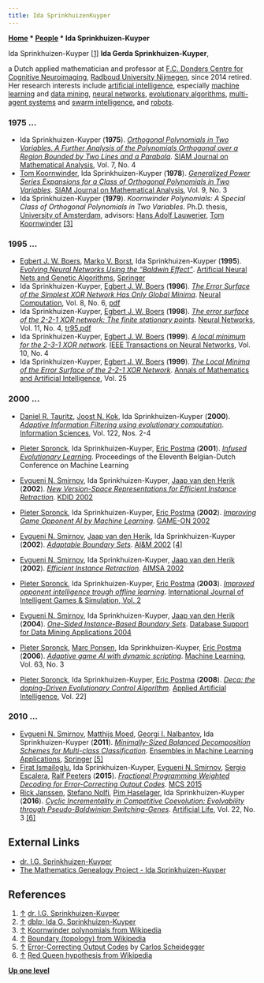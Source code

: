 ```yaml
---
title: Ida SprinkhuizenKuyper
---
```

**[Home](Home "Home") \* [People](People "People") \* Ida Sprinkhuizen-Kuyper**



 [](http://www.socsci.ru.nl/idak/) Ida Sprinkhuizen-Kuyper <a id="cite-note-1" href="#cite-ref-1">[1]</a> 
**Ida Gerda Sprinkhuizen-Kuyper**,  

a Dutch applied mathematician and professor at [F.C. Donders Centre for Cognitive Neuroimaging](https://en.wikipedia.org/wiki/F.C._Donders_Centre_for_Cognitive_Neuroimaging), [Radboud University Nijmegen](https://en.wikipedia.org/wiki/Radboud_University_Nijmegen), since 2014 retired. 
Her research interests include [artificial intelligence](Artificial_Intelligence "Artificial Intelligence"), especially [machine learning](Learning "Learning") and [data mining](https://en.wikipedia.org/wiki/Data_mining), [neural networks](Neural_Networks "Neural Networks"), [evolutionary algorithms](Genetic_Programming#EvolutionaryAlgorithms "Genetic Programming"), 
[multi-agent systems](https://en.wikipedia.org/wiki/Multi-agent_system) and [swarm intelligence](https://en.wikipedia.org/wiki/Swarm_intelligence), and [robots](Robots "Robots"). 



### 1975 ...


* Ida Sprinkhuizen-Kuyper (**1975**). *[Orthogonal Polynomials in Two Variables. A Further Analysis of the Polynomials Orthogonal over a Region Bounded by Two Lines and a Parabola](https://epubs.siam.org/doi/abs/10.1137/0507041?journalCode=sjmaah)*. [SIAM Journal on Mathematical Analysis](https://en.wikipedia.org/wiki/Society_for_Industrial_and_Applied_Mathematics), Vol. 7, No. 4
* [Tom Koornwinder](Mathematician#THKoornwinder "Mathematician"), Ida Sprinkhuizen-Kuyper (**1978**). *[Generalized Power Series Expansions for a Class of Orthogonal Polynomials in Two Variables](https://epubs.siam.org/doi/abs/10.1137/0509028?journalCode=sjmaah)*. [SIAM Journal on Mathematical Analysis](https://en.wikipedia.org/wiki/Society_for_Industrial_and_Applied_Mathematics), Vol. 9, No. 3
* Ida Sprinkhuizen-Kuyper (**1979**). *Koornwinder Polynomials: A Special Class of Orthogonal Polynomials in Two Variables*. Ph.D. thesis, [University of Amsterdam](https://en.wikipedia.org/wiki/University_of_Amsterdam), advisors: [Hans Adolf Lauwerier](Mathematician#Lauwerier "Mathematician"), [Tom Koornwinder](Mathematician#THKoornwinder "Mathematician") <a id="cite-note-3" href="#cite-ref-3">[3]</a>


### 1995 ...


* [Egbert J. W. Boers](https://dblp.org/pers/hd/b/Boers:Egbert_J=_W=), [Marko V. Borst](https://dblp.uni-trier.de/pers/hd/b/Borst:Marko_V=), Ida Sprinkhuizen-Kuyper (**1995**). *[Evolving Neural Networks Using the “Baldwin Effect”](https://link.springer.com/chapter/10.1007/978-3-7091-7535-4_87)*. [Artificial Neural Nets and Genetic Algorithms](https://link.springer.com/book/10.1007/978-3-7091-7535-4), [Springer](https://en.wikipedia.org/wiki/Springer_Science%2BBusiness_Media)
* Ida Sprinkhuizen-Kuyper, [Egbert J. W. Boers](https://dblp.org/pers/hd/b/Boers:Egbert_J=_W=) (**1996**). *[The Error Surface of the Simplest XOR Network Has Only Global Minima](https://ieeexplore.ieee.org/abstract/document/6796246)*. [Neural Computation](https://en.wikipedia.org/wiki/Neural_Computation_(journal)), Vol. 8, No. 6, [pdf](http://www.socsci.ru.nl/idak/publications/papers/NeuralComputation.pdf)
* Ida Sprinkhuizen-Kuyper, [Egbert J. W. Boers](https://dblp.org/pers/hd/b/Boers:Egbert_J=_W=) (**1998**). *[The error surface of the 2-2-1 XOR network: The finite stationary points](https://www.sciencedirect.com/science/article/abs/pii/S0893608098000148)*. [Neural Networks](https://en.wikipedia.org/wiki/Neural_Networks_(journal)), Vol. 11, No. 4, [tr95.pdf](http://liacs.leidenuniv.nl/assets/PDF/TechRep/tr95-39.pdf)
* Ida Sprinkhuizen-Kuyper, [Egbert J. W. Boers](https://dblp.org/pers/hd/b/Boers:Egbert_J=_W=) (**1999**). *[A local minimum for the 2-3-1 XOR network](https://ieeexplore.ieee.org/document/774274)*. [IEEE Transactions on Neural Networks](IEEE#NN "IEEE"), Vol. 10, No. 4
* Ida Sprinkhuizen-Kuyper, [Egbert J. W. Boers](https://dblp.org/pers/hd/b/Boers:Egbert_J=_W=) (**1999**). *[The Local Minima of the Error Surface of the 2-2-1 XOR Network](https://link.springer.com/article/10.1023/A:1018969803819)*. [Annals of Mathematics and Artificial Intelligence](https://link.springer.com/journal/10472), Vol. 25


### 2000 ...


* [Daniel R. Tauritz](Mathematician#DRTauritz "Mathematician"), [Joost N. Kok](Mathematician#JNKok "Mathematician"), Ida Sprinkhuizen-Kuyper (**2000**). *[Adaptive Information Filtering using evolutionary computation](https://www.sciencedirect.com/science/article/pii/S0020025599001231)*. [Information Sciences](https://en.wikipedia.org/wiki/Information_Sciences_(journal)), Vol. 122, Nos. 2-4
* [Pieter Spronck](Pieter_Spronck "Pieter Spronck"), Ida Sprinkhuizen-Kuyper, [Eric Postma](Eric_Postma "Eric Postma") (**2001**). *[Infused Evolutionary Learning](https://www.researchgate.net/publication/2894065_Infused_Evolutionary_Learning)*. Proceedings of the Eleventh Belgian-Dutch Conference on Machine Learning
* [Evgueni N. Smirnov](https://scholar.google.co.uk/citations?user=zEfk244AAAAJ&hl=en), Ida Sprinkhuizen-Kuyper, [Jaap van den Herik](Jaap_van_den_Herik "Jaap van den Herik") (**2002**). *[New Version-Space Representations for Efficient Instance Retraction](https://research.tilburguniversity.edu/en/publications/new-version-space-representations-for-efficient-instance-retracti)*. [KDID 2002](https://dblp.uni-trier.de/db/conf/kdid/kdid2002.html)
* [Pieter Spronck](Pieter_Spronck "Pieter Spronck"), Ida Sprinkhuizen-Kuyper, [Eric Postma](Eric_Postma "Eric Postma") (**2002**). *[Improving Game Opponent AI by Machine Learning](https://www.researchgate.net/publication/221024413_Improving_Game_Opponent_AI_by_Machine_Learning)*. [GAME-ON 2002](https://dblp.uni-trier.de/db/conf/gameon/gameon2002.html)
* [Evgueni N. Smirnov](https://scholar.google.co.uk/citations?user=zEfk244AAAAJ&hl=en), [Jaap van den Herik](Jaap_van_den_Herik "Jaap van den Herik"), Ida Sprinkhuizen-Kuyper (**2002**). *[Adaptable Boundary Sets](https://www.researchgate.net/publication/221186121_Adaptable_Boundary_Sets)*. [AI&M 2002](https://dblp.uni-trier.de/db/conf/isaim/isaim2002.html) <a id="cite-note-4" href="#cite-ref-4">[4]</a>
* [Evgueni N. Smirnov](https://scholar.google.co.uk/citations?user=zEfk244AAAAJ&hl=en), Ida Sprinkhuizen-Kuyper, [Jaap van den Herik](Jaap_van_den_Herik "Jaap van den Herik") (**2002**). *[Efficient Instance Retraction](https://www.researchgate.net/publication/226570510_Efficient_Instance_Retraction)*. [AIMSA 2002](https://dblp.uni-trier.de/db/conf/aimsa/aimsa2002.html)


* [Pieter Spronck](Pieter_Spronck "Pieter Spronck"), Ida Sprinkhuizen-Kuyper, [Eric Postma](Eric_Postma "Eric Postma") (**2003**). *[Improved opponent intelligence trough offline learning](https://www.researchgate.net/publication/228697774_Improving_opponent_intelligence_through_offline_evolutionary_learning)*. [International Journal of Intelligent Games & Simulation, Vol. 2](https://dblp.uni-trier.de/db/journals/ijigs/ijigs2.html)
* [Evgueni N. Smirnov](https://scholar.google.co.uk/citations?user=zEfk244AAAAJ&hl=en), Ida Sprinkhuizen-Kuyper, [Jaap van den Herik](Jaap_van_den_Herik "Jaap van den Herik") (**2004**). *[One-Sided Instance-Based Boundary Sets](https://www.semanticscholar.org/paper/One-Sided-Instance-Based-Boundary-Sets-Smirnov-Sprinkhuizen-Kuyper/c8e85e984c9d01c49fdd16edb8bfd5eace93a690)*. [Database Support for Data Mining Applications 2004](https://dblp.uni-trier.de/db/conf/cinq/cinq2004.html)
* [Pieter Spronck](Pieter_Spronck "Pieter Spronck"), [Marc Ponsen](index.php?title=Marc_Ponsen&action=edit&redlink=1 "Marc Ponsen (page does not exist)"), Ida Sprinkhuizen-Kuyper, [Eric Postma](Eric_Postma "Eric Postma") (**2006**). *[Adaptive game AI with dynamic scripting](https://link.springer.com/article/10.1007/s10994-006-6205-6)*. [Machine Learning](https://en.wikipedia.org/wiki/Machine_Learning_(journal)), Vol. 63, No. 3
* [Pieter Spronck](Pieter_Spronck "Pieter Spronck"), Ida Sprinkhuizen-Kuyper, [Eric Postma](Eric_Postma "Eric Postma") (**2008**). *[Deca: the doping-Driven Evolutionary Control Algorithm](https://dl.acm.org/doi/10.1080/08839510701527309)*. [Applied Artificial Intelligence](https://en.wikipedia.org/wiki/Applied_Artificial_Intelligence), Vol. 22]


### 2010 ...


* [Evgueni N. Smirnov](https://scholar.google.co.uk/citations?user=zEfk244AAAAJ&hl=en), [Matthijs Moed](https://dblp.uni-trier.de/pers/hd/m/Moed:Matthijs), [Georgi I. Nalbantov](https://dblp.uni-trier.de/pers/hd/n/Nalbantov:Georgi_I=), Ida Sprinkhuizen-Kuyper (**2011**). *[Minimally-Sized Balanced Decomposition Schemes for Multi-class Classification](https://link.springer.com/chapter/10.1007/978-3-642-22910-7_3)*. [Ensembles in Machine Learning Applications](https://link.springer.com/book/10.1007/978-3-642-22910-7), [Springer](https://en.wikipedia.org/wiki/Springer_Science%2BBusiness_Media) <a id="cite-note-5" href="#cite-ref-5">[5]</a>
* [Firat Ismailoglu](https://dblp.uni-trier.de/pers/hd/i/Ismailoglu:Firat), Ida Sprinkhuizen-Kuyper, [Evgueni N. Smirnov](https://scholar.google.co.uk/citations?user=zEfk244AAAAJ&hl=en), [Sergio Escalera](https://dblp.uni-trier.de/pers/hd/e/Escalera:Sergio), [Ralf Peeters](https://dblp.uni-trier.de/pers/hd/p/Peeters:Ralf_L=_M=) (**2015**). *[Fractional Programming Weighted Decoding for Error-Correcting Output Codes](https://link.springer.com/chapter/10.1007/978-3-319-20248-8_4)*. [MCS 2015](https://dblp.uni-trier.de/db/conf/mcs/mcs2015.html)
* [Rick Janssen](https://dblp.uni-trier.de/pers/hd/j/Janssen:Rick), [Stefano Nolfi](https://dblp.uni-trier.de/pers/hd/n/Nolfi:Stefano), [Pim Haselager](https://dblp.uni-trier.de/pers/hd/h/Haselager:Pim), Ida Sprinkhuizen-Kuyper (**2016**). *[Cyclic Incrementality in Competitive Coevolution: Evolvability through Pseudo-Baldwinian Switching-Genes](https://www.ncbi.nlm.nih.gov/pubmed/27472415)*. [Artificial Life](https://en.wikipedia.org/wiki/Artificial_Life_(journal)), Vol. 22, No. 3 <a id="cite-note-6" href="#cite-ref-6">[6]</a>


## External Links


* [dr. I.G. Sprinkhuizen-Kuyper](http://www.socsci.ru.nl/idak/)
* [The Mathematics Genealogy Project - Ida Sprinkhuizen-Kuyper](https://genealogy.math.ndsu.nodak.edu/id.php?id=66022)


## References


1. <a id="cite-ref-1" href="#cite-note-1">↑</a> [dr. I.G. Sprinkhuizen-Kuyper](http://www.socsci.ru.nl/idak/)
2. <a id="cite-ref-2" href="#cite-note-2">↑</a> [dblp: Ida G. Sprinkhuizen-Kuyper](https://dblp.uni-trier.de/pers/hd/s/Sprinkhuizen=Kuyper:Ida_G=)
3. <a id="cite-ref-3" href="#cite-note-3">↑</a> [Koornwinder polynomials from Wikipedia](https://en.wikipedia.org/wiki/Koornwinder_polynomials)
4. <a id="cite-ref-4" href="#cite-note-4">↑</a> [Boundary (topology) from Wikipedia](https://en.wikipedia.org/wiki/Boundary_%28topology%29)
5. <a id="cite-ref-5" href="#cite-note-5">↑</a> [Error-Correcting Output Codes](https://cscheid.net/writing/data_science/error_correcting_output_codes/index.html) by [Carlos Scheidegger](https://cscheid.net/)
6. <a id="cite-ref-6" href="#cite-note-6">↑</a> [Red Queen hypothesis from Wikipedia](https://en.wikipedia.org/wiki/Red_Queen_hypothesis)

**[Up one level](People "People")**







 
